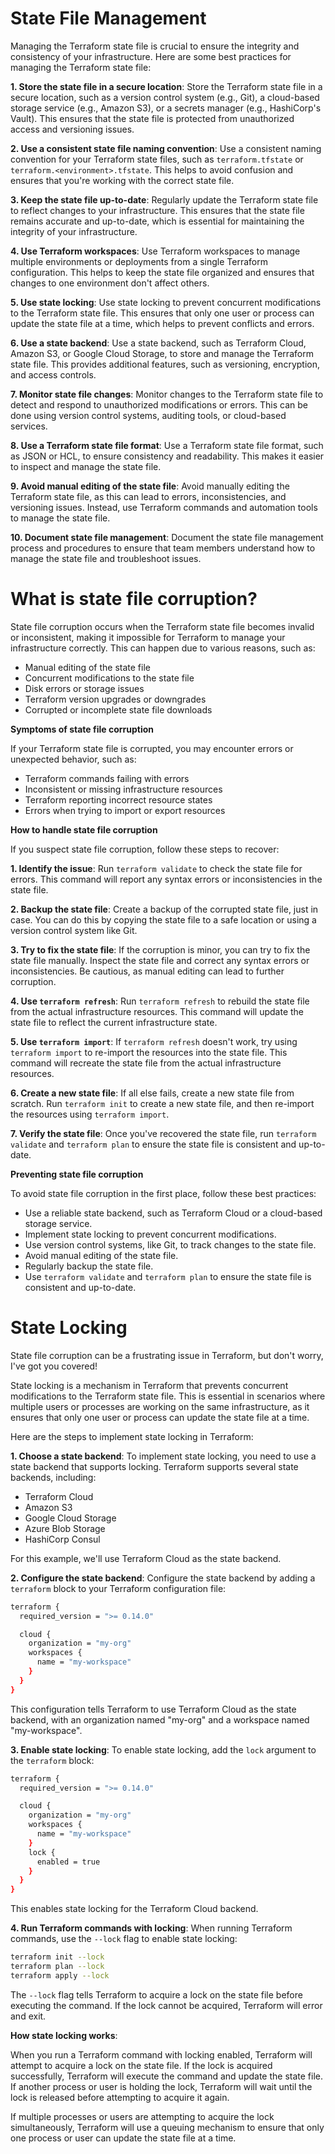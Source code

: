 # State File Management

Managing the Terraform state file is crucial to ensure the integrity and consistency of your infrastructure. Here are some best practices for managing the Terraform state file:

**1. Store the state file in a secure location**:
Store the Terraform state file in a secure location, such as a version control system (e.g., Git), a cloud-based storage service (e.g., Amazon S3), or a secrets manager (e.g., HashiCorp's Vault). This ensures that the state file is protected from unauthorized access and versioning issues.

**2. Use a consistent state file naming convention**:
Use a consistent naming convention for your Terraform state files, such as `terraform.tfstate` or `terraform.<environment>.tfstate`. This helps to avoid confusion and ensures that you're working with the correct state file.

**3. Keep the state file up-to-date**:
Regularly update the Terraform state file to reflect changes to your infrastructure. This ensures that the state file remains accurate and up-to-date, which is essential for maintaining the integrity of your infrastructure.

**4. Use Terraform workspaces**:
Use Terraform workspaces to manage multiple environments or deployments from a single Terraform configuration. This helps to keep the state file organized and ensures that changes to one environment don't affect others.

**5. Use state locking**:
Use state locking to prevent concurrent modifications to the Terraform state file. This ensures that only one user or process can update the state file at a time, which helps to prevent conflicts and errors.

**6. Use a state backend**:
Use a state backend, such as Terraform Cloud, Amazon S3, or Google Cloud Storage, to store and manage the Terraform state file. This provides additional features, such as versioning, encryption, and access controls.

**7. Monitor state file changes**:
Monitor changes to the Terraform state file to detect and respond to unauthorized modifications or errors. This can be done using version control systems, auditing tools, or cloud-based services.

**8. Use a Terraform state file format**:
Use a Terraform state file format, such as JSON or HCL, to ensure consistency and readability. This makes it easier to inspect and manage the state file.

**9. Avoid manual editing of the state file**:
Avoid manually editing the Terraform state file, as this can lead to errors, inconsistencies, and versioning issues. Instead, use Terraform commands and automation tools to manage the state file.

**10. Document state file management**:
Document the state file management process and procedures to ensure that team members understand how to manage the state file and troubleshoot issues.

# What is state file corruption?

State file corruption occurs when the Terraform state file becomes invalid or inconsistent, making it impossible for Terraform to manage your infrastructure correctly. This can happen due to various reasons, such as:

- Manual editing of the state file
- Concurrent modifications to the state file
- Disk errors or storage issues
- Terraform version upgrades or downgrades
- Corrupted or incomplete state file downloads

**Symptoms of state file corruption**

If your Terraform state file is corrupted, you may encounter errors or unexpected behavior, such as:

- Terraform commands failing with errors
- Inconsistent or missing infrastructure resources
- Terraform reporting incorrect resource states
- Errors when trying to import or export resources

**How to handle state file corruption**

If you suspect state file corruption, follow these steps to recover:

**1. Identify the issue**:
Run `terraform validate` to check the state file for errors. This command will report any syntax errors or inconsistencies in the state file.

**2. Backup the state file**:
Create a backup of the corrupted state file, just in case. You can do this by copying the state file to a safe location or using a version control system like Git.

**3. Try to fix the state file**:
If the corruption is minor, you can try to fix the state file manually. Inspect the state file and correct any syntax errors or inconsistencies. Be cautious, as manual editing can lead to further corruption.

**4. Use `terraform refresh`**:
Run `terraform refresh` to rebuild the state file from the actual infrastructure resources. This command will update the state file to reflect the current infrastructure state.

**5. Use `terraform import`**:
If `terraform refresh` doesn't work, try using `terraform import` to re-import the resources into the state file. This command will recreate the state file from the actual infrastructure resources.

**6. Create a new state file**:
If all else fails, create a new state file from scratch. Run `terraform init` to create a new state file, and then re-import the resources using `terraform import`.

**7. Verify the state file**:
Once you've recovered the state file, run `terraform validate` and `terraform plan` to ensure the state file is consistent and up-to-date.

**Preventing state file corruption**

To avoid state file corruption in the first place, follow these best practices:

- Use a reliable state backend, such as Terraform Cloud or a cloud-based storage service.
- Implement state locking to prevent concurrent modifications.
- Use version control systems, like Git, to track changes to the state file.
- Avoid manual editing of the state file.
- Regularly backup the state file.
- Use `terraform validate` and `terraform plan` to ensure the state file is consistent and up-to-date.

# State Locking

State file corruption can be a frustrating issue in Terraform, but don't worry, I've got you covered!

State locking is a mechanism in Terraform that prevents concurrent modifications to the Terraform state file. This is essential in scenarios where multiple users or processes are working on the same infrastructure, as it ensures that only one user or process can update the state file at a time.

Here are the steps to implement state locking in Terraform:

**1. Choose a state backend**:
To implement state locking, you need to use a state backend that supports locking. Terraform supports several state backends, including:

- Terraform Cloud
- Amazon S3
- Google Cloud Storage
- Azure Blob Storage
- HashiCorp Consul

For this example, we'll use Terraform Cloud as the state backend.

**2. Configure the state backend**:
Configure the state backend by adding a `terraform` block to your Terraform configuration file:

```bash
terraform {
  required_version = ">= 0.14.0"

  cloud {
    organization = "my-org"
    workspaces {
      name = "my-workspace"
    }
  }
}
```

This configuration tells Terraform to use Terraform Cloud as the state backend, with an organization named "my-org" and a workspace named "my-workspace".

**3. Enable state locking**:
To enable state locking, add the `lock` argument to the `terraform` block:

```bash
terraform {
  required_version = ">= 0.14.0"

  cloud {
    organization = "my-org"
    workspaces {
      name = "my-workspace"
    }
    lock {
      enabled = true
    }
  }
}
```

This enables state locking for the Terraform Cloud backend.

**4. Run Terraform commands with locking**:
When running Terraform commands, use the `--lock` flag to enable state locking:

```bash
terraform init --lock
terraform plan --lock
terraform apply --lock
```

The `--lock` flag tells Terraform to acquire a lock on the state file before executing the command. If the lock cannot be acquired, Terraform will error and exit.

**How state locking works**:

When you run a Terraform command with locking enabled, Terraform will attempt to acquire a lock on the state file. If the lock is acquired successfully, Terraform will execute the command and update the state file. If another process or user is holding the lock, Terraform will wait until the lock is released before attempting to acquire it again.

If multiple processes or users are attempting to acquire the lock simultaneously, Terraform will use a queuing mechanism to ensure that only one process or user can update the state file at a time.
